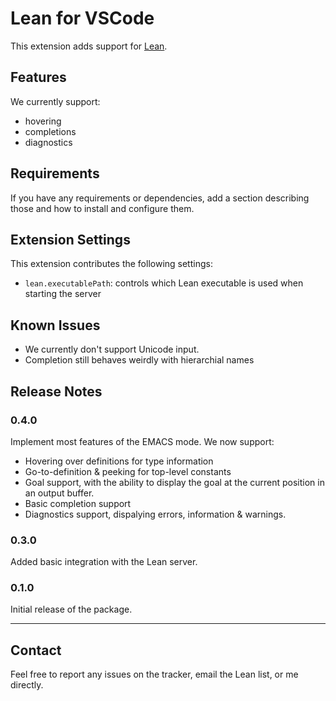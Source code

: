 # Lean for VSCode

This extension adds support for [Lean](https://github.com/leanprover/lean).

## Features

We currently support:

* hovering
* completions
* diagnostics

<!--\!\[feature X\]\(images/feature-x.png\)-->

## Requirements

If you have any requirements or dependencies, add a section describing those and how to install and configure them.

## Extension Settings

This extension contributes the following settings:

* `lean.executablePath`: controls which Lean executable is used when starting the server

## Known Issues

* We currently don't support Unicode input.
* Completion still behaves weirdly with hierarchial names

## Release Notes

### 0.4.0

Implement most features of the EMACS mode. We now support:

- Hovering over definitions for type information
- Go-to-definition & peeking for top-level constants
- Goal support, with the ability to display the
  goal at the current position in an output buffer.
- Basic completion support
- Diagnostics support, dispalying errors, information
  & warnings.

### 0.3.0

Added basic integration with the Lean server.

### 0.1.0

Initial release of the package.

-----------------------------------------------------------------------------------------------------------

## Contact

Feel free to report any issues on the tracker, email the Lean list, or me directly.
